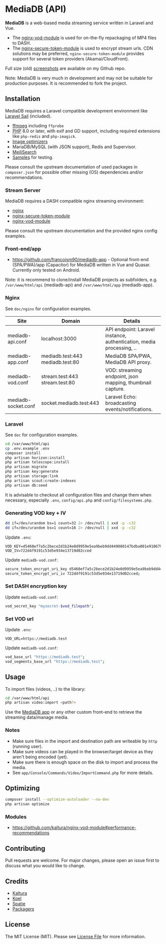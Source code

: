 # MediaDB (API)

**MediaDB** is a web-based media streaming service written in Laravel and Vue.

- The [nginx-vod-module](https://github.com/kaltura/nginx-vod-module) is used for on-the-fly repackaging of MP4 files to DASH.
- The [nginx-secure-token-module](https://github.com/kaltura/nginx-secure-token-module) is used to encrypt stream urls. CDN solutions may be preferred, `nginx-secure-token-module` provides support for several token providers (Akamai/CloudFront).

Full size (old) [screenshots](https://github.com/francoism90/.github/tree/master/screens/mediadb) are available on my Github repo.

Note: MediaDB is very much in development and may not be suitable for production purposes. It is recommended to fork the project.

## Installation

MediaDB requires a Laravel compatible development environment like [Laravel Sail](https://laravel.com/docs/8.x/sail) (included).

- [ffmpeg](https://www.ffmpeg.org/) including `ffprobe`
- [PHP](https://php.net/) 8.0 or later, with exif and GD support, including required extensions like `php-redis` and `php-imagick`.
- [Image optimizers](https://docs.spatie.be/laravel-medialibrary/v9/converting-images/optimizing-converted-images/)
- MariaDB/MySQL (with JSON support), Redis and Supervisor.
- [MeiliSearch](https://www.meilisearch.com/)
- [Samples](https://gist.github.com/jsturgis/3b19447b304616f18657) for testing.

Please consult the upstream documentation of used packages in `composer.json` for possible other missing (OS) dependencies and/or recommendations.

### Stream Server

MediaDB requires a DASH compatible nginx streaming environment:

- [nginx](https://nginx.org)
- [nginx-secure-token-module](https://github.com/kaltura/nginx-secure-token-module)
- [nginx-vod-module](https://github.com/kaltura/nginx-vod-module)

Please consult the upstream documentation and the provided nginx config examples.

### Front-end/app

- <https://github.com/francoism90/mediadb-app> - Optional front-end (SPA/PWA)/app (Capacitor) for MediaDB written in Vue and Quasar. Currently only tested on Android.

Note: it is recommend to clone/install MediaDB projects as subfolders, e.g. `/var/www/html/api` (mediadb-api) and `/var/www/html/app` (mediadb-app).

### Nginx

See `doc/nginx` for configuration examples.

| Site                | Domain                           | Details                                                              |
| ------------------- | -------------------------------- | -------------------------------------------------------------------- |
| mediadb-api.conf    | localhost:3000                   | API endpoint: Laravel instance, authentication, media processing, .. |
| mediadb-app.conf    | mediadb.test:443 mediadb.test:80 | MediaDB SPA/PWA, MediaDB API proxy.                                  |
| mediadb-vod.conf    | stream.test:443 stream.test:80   | VOD: streaming endpoint, json mapping, thumbnail capture.            |
| mediadb-socket.conf | socket.mediadb.test:443          | Laravel Echo: broadcasting events/notifications.                     |

### Laravel

See `doc` for configuration examples.

```bash
cd /var/www/html/api
cp .env.example .env
composer install
php artisan horizon:install
php artisan telescope:install
php artisan migrate
php artisan key:generate
php artisan storage:link
php artisan scout:create-indexes
php artisan db:seed
```

It is advisable to checkout all configuration files and change them when necessary, especially `.env`, `config/api.php` and `config/filesystems.php`.

### Generating VOD key + IV

```bash
dd if=/dev/urandom bs=1 count=32 2> /dev/null | xxd -p -c32
dd if=/dev/urandom bs=1 count=16 2> /dev/null | xxd -p -c32
```

Update `.env`:

```env
VOD_KEY=d5460ef7a5c2bece2d1b24e0d9959e5ea9beb9dd449080147bdba001e9106793
VOD_IV=722d4f9191c53d5e934e13719d02cced
```

Update `mediadb-vod.conf`:

```bash
secure_token_encrypt_uri_key d5460ef7a5c2bece2d1b24e0d9959e5ea9beb9dd449080147bdba001e9106793;
secure_token_encrypt_uri_iv 722d4f9191c53d5e934e13719d02cced;
```

### Set DASH encryption key

Update `mediadb-vod.conf`:

```bash
vod_secret_key "mysecret-$vod_filepath";
```

### Set VOD url

Update `.env`:

```env
VOD_URL=https://mediadb.test
```

Update `mediadb-vod.conf`:

```bash
vod_base_url "https://mediadb.test";
vod_segments_base_url "https://mediadb.test";
```

## Usage

To import files (videos, ..) to the library:

```bash
cd /var/www/html/api
php artisan video:import <path?>
```

Use the [MediaDB app](https://github.com/francoism90/mediadb-app) or any other custom front-end to retrieve the streaming data/manage media.

### Notes

- Make sure files in the import and destination path are writeable by `http` (running user).
- Make sure videos can be played in the browser/target device as they aren't being encoded (yet).
- Make sure there is enough space on the disk to import and process the media.
- See `app/Console/Commands/Video/ImportCommand.php` for more details.

## Optimizing

```bash
composer install --optimize-autoloader --no-dev
php artisan optimize
```

### Modules

- <https://github.com/kaltura/nginx-vod-module#performance-recommendations>

## Contributing

Pull requests are welcome. For major changes, please open an issue first to discuss what you would like to change.

## Credits

- [Kaltura](https://github.com/kaltura)
- [Koel](https://github.com/koel)
- [Spatie](https://github.com/spatie)
- [Packagers](composer.json)

## License

The MIT License (MIT). Please see [License File](LICENSE.md) for more information.
